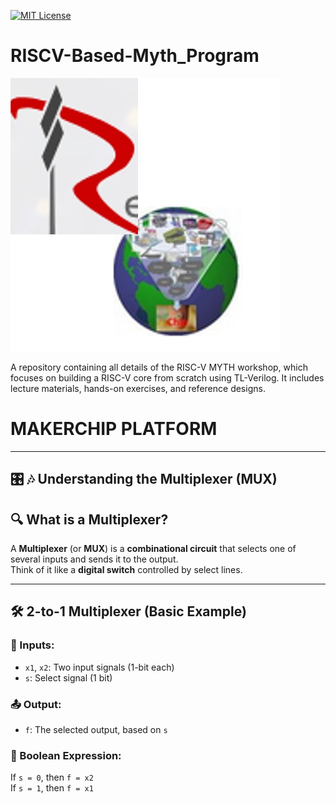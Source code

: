 
[![MIT License](https://img.shields.io/badge/License-MIT-green.svg)](https://choosealicense.com/licenses/mit/)

# RISCV-Based-Myth_Program

![image alt](https://github.com/RitikMehta10/riscv_myth/blob/3b4daf4675abc2c22540f61e924c69cecde43bad/image.png)


A repository containing all details of the RISC-V MYTH workshop, which focuses on building a RISC-V core from scratch using TL-Verilog. It includes lecture materials, hands-on exercises, and reference designs.

# MAKERCHIP PLATFORM
---

## 🎛️ 🎶 Understanding the Multiplexer (MUX)

## 🔍 What is a Multiplexer?

A **Multiplexer** (or **MUX**) is a **combinational circuit** that selects one of several inputs and sends it to the output.  
Think of it like a **digital switch** controlled by select lines.

---

## 🛠️ 2-to-1 Multiplexer (Basic Example)

### 🔌 Inputs:
- `x1`, `x2`: Two input signals (1-bit each)  
- `s`: Select signal (1 bit)

### 📤 Output:
- `f`: The selected output, based on `s`

### 🧮 Boolean Expression:
If `s = 0`, then `f = x2`  
If `s = 1`, then `f = x1`
